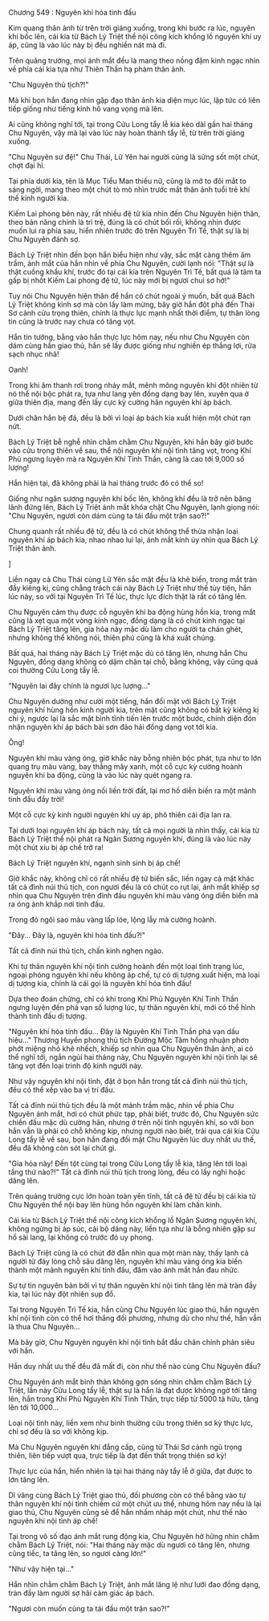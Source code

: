 




Chương 549 : Nguyên khí hóa tinh đấu


Kim quang thân ảnh từ trên trời giáng xuống, trong khi bước ra lúc, nguyên khí bốc lên, cái kia từ Bách Lý Triệt thể nội công kích khổng lồ nguyên khí uy áp, cũng là vào lúc này bị đều nghiền nát mà đi.

Trên quảng trường, mọi ánh mắt đều là mang theo nồng đậm kinh ngạc nhìn về phía cái kia tựa như Thiên Thần hạ phàm thân ảnh.

"Chu Nguyên thủ tịch?!"

Mà khi bọn hắn đang nhìn gặp đạo thân ảnh kia diện mục lúc, lập tức có liên tiếp giống như tiếng kinh hô vang vọng mà lên.

Ai cũng không nghĩ tới, tại trong Cửu Long tẩy lễ kia kéo dài gần hai tháng Chu Nguyên, vậy mà lại vào lúc này hoàn thành tẩy lễ, từ trên trời giáng xuống.

"Chu Nguyên sư đệ!" Chu Thái, Lữ Yên hai người cũng là sửng sốt một chút, chợt đại hỉ.

Tại phía dưới kia, tên là Mục Tiểu Man thiếu nữ, cũng là mở to đôi mắt to sáng ngời, mang theo một chút tò mò nhìn trước mắt thân ảnh tuổi trẻ khí thế kinh người kia.

Kiếm Lai phong bên này, rất nhiều đệ tử kia nhìn đến Chu Nguyên hiện thân, theo bản năng chính là trì trệ, đúng là có chút bối rối, không nhịn được muốn lui ra phía sau, hiển nhiên trước đó trên Nguyên Trì Tế, thật sự là bị Chu Nguyên đánh sợ.

Bách Lý Triệt nhìn đến bọn hắn biểu hiện như vậy, sắc mặt càng thêm âm trầm, ánh mắt của hắn nhìn về phía Chu Nguyên, cười lạnh nói: "Thật sự là thật cuồng khẩu khí, trước đó tại cái kia trên Nguyên Trì Tế, bất quá là tâm ta gấp bị nhốt Kiếm Lai phong đệ tử, lúc này mới bị ngươi chui sơ hở!"

Tuy nói Chu Nguyên hiện thân để hắn có chút ngoài ý muốn, bất quá Bách Lý Triệt không kinh sợ mà còn lấy làm mừng, bây giờ hắn đột phá đến Thái Sơ cảnh cửu trọng thiên, chính là thực lực mạnh nhất thời điểm, tự thân lòng tin cũng là trước nay chưa có tăng vọt.

Hắn tin tưởng, bằng vào hắn thực lực hôm nay, nếu như Chu Nguyên còn dám cùng hắn giao thủ, hắn sẽ lấy được giống như nghiền ép thắng lợi, rửa sạch nhục nhã!

Oanh!

Trong khi âm thanh rơi trong nháy mắt, mênh mông nguyên khí đột nhiên từ nó thể nội bộc phát ra, tựa như lang yên đồng dạng bay lên, xuyên qua ở giữa thiên địa, mang đến lấy cực kỳ cường hãn nguyên khí áp bách.

Dưới chân hắn bệ đá, đều là bởi vì loại áp bách kia xuất hiện một chút rạn nứt.

Bách Lý Triệt bễ nghễ nhìn chằm chằm Chu Nguyên, khi hắn bây giờ bước vào cửu trọng thiên về sau, thể nội nguyên khí nội tình tăng vọt, trong Khí Phủ ngưng luyện mà ra Nguyên Khí Tinh Thần, càng là cao tới 9,000 số lượng!

Hắn hiện tại, đã không phải là hai tháng trước đó có thể so!

Giống như ngân sương nguyên khí bốc lên, không khí đều là trở nên băng lãnh đứng lên, Bách Lý Triệt ánh mắt khóa chặt Chu Nguyên, lạnh giọng nói: "Chu Nguyên, ngươi còn dám cùng ta tái đấu một trận sao?!"

Chung quanh rất nhiều đệ tử, đều là có chút không thể thừa nhận loại nguyên khí áp bách kia, nhao nhao lui lại, ánh mắt kính úy nhìn qua Bách Lý Triệt thân ảnh.

]

Liền ngay cả Chu Thái cùng Lữ Yên sắc mặt đều là khẽ biến, trong mắt tràn đầy kiêng kị, cũng chẳng trách cái này Bách Lý Triệt như thế tùy tiện, hắn lúc này, so với tại Nguyên Trì Tế lúc, thực lực đích thật là rất có tăng lên.

Chu Nguyên cảm thụ được cỗ nguyên khí ba động hùng hồn kia, trong mắt cũng là xẹt qua một vòng kinh ngạc, đồng dạng là có chút kinh ngạc tại Bách Lý Triệt tăng lên, gia hỏa này mặc dù làm cho người ta chán ghét, nhưng không thể không nói, thiên phú cũng là khá xuất chúng.

Bất quá, hai tháng này Bách Lý Triệt mặc dù có tăng lên, nhưng hắn Chu Nguyên, đồng dạng không có dậm chân tại chỗ, bằng không, vậy cũng quá coi thường Cửu Long tẩy lễ.

"Nguyên lai đây chính là ngươi lực lượng..."

Chu Nguyên dường như cười một tiếng, hắn đối mặt với Bách Lý Triệt nguyên khí hùng hồn kinh người kia, trên mặt cũng không có bất kỳ kiêng kị chi ý, ngược lại là sắc mặt bình tĩnh tiến lên trước một bước, chính diện đón nhận nguyên khí áp bách bài sơn đảo hải đồng dạng vọt tới kia.

Ông!

Nguyên khí màu vàng óng, giờ khắc này bỗng nhiên bộc phát, tựa như to lớn quang trụ màu vàng, bay thẳng mây xanh, một cỗ cực kỳ cường hoành nguyên khí ba động, cũng là vào lúc này quét ngang ra.

Nguyên khí màu vàng óng nối liền trời đất, lại mơ hồ diễn biến ra một mảnh tinh đấu đầy trời!

Một cỗ cực kỳ kinh người nguyên khí uy áp, phô thiên cái địa lan ra.

Tại dưới loại nguyên khí áp bách này, tất cả mọi người là nhìn thấy, cái kia từ Bách Lý Triệt thể nội phát ra Ngân Sương nguyên khí, đúng là vào lúc này một chút xíu bị áp chế trở ra!

Bách Lý Triệt nguyên khí, ngạnh sinh sinh bị áp chế!

Giờ khắc này, không chỉ có rất nhiều đệ tử biến sắc, liền ngay cả mặt khác tất cả đỉnh núi thủ tịch, con ngươi đều là có chút co rụt lại, ánh mắt khiếp sợ nhìn qua Chu Nguyên trên đỉnh đầu nguyên khí màu vàng óng diễn biến mà ra óng ánh khắp nơi tinh đấu.

Trong đó ngôi sao màu vàng lấp lóe, lộng lẫy mà cường hoành.

"Đây... Đây là, nguyên khí hóa tinh đấu?!"

Tất cả đỉnh núi thủ tịch, chấn kinh nghẹn ngào.

Khi tự thân nguyên khí nội tình cường hoành đến một loại tình trạng lúc, ngoại phóng nguyên khí nếu không áp chế, tự có dị tượng xuất hiện, mà loại dị tượng kia, chính là cái gọi là nguyên khí hóa tinh đấu!

Dựa theo đoán chừng, chỉ có khi trong Khí Phủ Nguyên Khí Tinh Thần ngưng luyện đến phá vạn số lượng lúc, tự thân nguyên khí, mới có thể hình thành tinh đấu dị tượng.

"Nguyên khí hóa tinh đấu... Đây là Nguyên Khí Tinh Thần phá vạn dấu hiệu..." Thương Huyền phong thủ tịch Đường Mộc Tâm hồng nhuận phơn phớt miệng nhỏ khẽ nhếch, khiếp sợ nhìn qua Chu Nguyên thân ảnh, ai có thể nghĩ tới, ngắn ngủi hai tháng này, Chu Nguyên nguyên khí nội tình lại sẽ tăng vọt đến loại trình độ kinh người này.

Như vậy nguyên khí nội tình, đặt ở bọn hắn trong tất cả đỉnh núi thủ tịch, đều có thể xếp vào ba vị trí đầu.

Tất cả đỉnh núi thủ tịch đều là một mảnh trầm mặc, nhìn về phía Chu Nguyên ánh mắt, hơi có chút phức tạp, phải biết, trước đó, Chu Nguyên sức chiến đấu mặc dù cường hãn, nhưng ở trên nội tình nguyên khí, so với bọn hắn vẫn là phải có chỗ không kịp, nhưng người nào biết, trải qua cái kia Cửu Long tẩy lễ về sau, bọn hắn đang đối mặt Chu Nguyên lúc duy nhất ưu thế, đều đã không còn sót lại chút gì.

"Gia hỏa này! Đến tột cùng tại trong Cửu Long tẩy lễ kia, tăng lên tới loại tầng thứ nào?!" Tất cả đỉnh núi thủ tịch trong lòng, đều có lấy nghi hoặc dâng lên.

Trên quảng trường cực lớn hoàn toàn yên tĩnh, tất cả đệ tử đều bị cái kia từ Chu Nguyên thể nội bay lên hùng hồn nguyên khí làm chấn kinh.

Cái kia từ Bách Lý Triệt thể nội công kích khổng lồ Ngân Sương nguyên khí, không ngừng bị áp súc, cái bộ dáng này, liền tựa như là bỗng nhiên gặp sư hổ sài lang, lại không có trước đó uy phong.

Bách Lý Triệt cũng là có chút đờ đẫn nhìn qua một màn này, thấy lạnh cả người từ đáy lòng chỗ sâu dâng lên, nguyên khí màu vàng óng kia biến thành một mảnh nguyên khí tinh đấu, đâm vào ánh mắt hắn đau nhức.

Sự tự tin nguyên bản bởi vì tự thân nguyên khí nội tình tăng lên mà tràn đầy kia, tại lúc này đột nhiên sụp đổ.

Tại trong Nguyên Trì Tế kia, hắn cùng Chu Nguyên lúc giao thủ, hắn nguyên khí nội tình còn có thể hơi thắng đối phương, nhưng dù cho như thế, hắn vẫn là thua Chu Nguyên...

Mà bây giờ, Chu Nguyên nguyên khí nội tình bắt đầu chân chính phản siêu với hắn.

Hắn duy nhất ưu thế đều đã mất đi, còn như thế nào cùng Chu Nguyên đấu?

Chu Nguyên ánh mắt bình thản không gợn sóng nhìn chằm chằm Bách Lý Triệt, lần này Cửu Long tẩy lễ, thật sự là hắn là đạt được không ngờ tới tăng lên, hắn trong Khí Phủ Nguyên Khí Tinh Thần, trực tiếp từ 5000 tả hữu, tăng lên tới 10,000...

Loại nội tình này, liền xem như bình thường cửu trọng thiên sơ kỳ thực lực, chỉ sợ đều là so với không kịp.

Mà Chu Nguyên nguyên khí đẳng cấp, cũng từ Thái Sơ cảnh ngũ trọng thiên, liên tiếp vượt qua, trực tiếp là đạt đến thất trọng thiên sơ kỳ!

Thực lực của hắn, hiển nhiên là tại hai tháng này tẩy lễ ở giữa, đạt được to lớn tăng lên.

Dĩ vãng cùng Bách Lý Triệt giao thủ, đối phương còn có thể bằng vào tự thân nguyên khí nội tình chiếm cứ một chút ưu thế, nhưng hôm nay nếu là lại giao thủ, Chu Nguyên cũng sẽ để hắn nhấm nháp một chút, như thế nào nguyên khí nội tình áp chế!

Tại trong vô số đạo ánh mắt rung động kia, Chu Nguyên hờ hững nhìn chằm chằm Bách Lý Triệt, nói: "Hai tháng này mặc dù ngươi có tăng lên, nhưng cũng tiếc, ta tăng lên, so ngươi càng lớn!"

"Như vậy hiện tại..."

Hắn nhìn chằm chằm Bách Lý Triệt, ánh mắt lăng lệ như lưỡi đao đồng dạng, tràn đầy làm người sợ hãi cảm giác áp bách.

"Ngươi còn muốn cùng ta tái đấu một trận sao?!"




